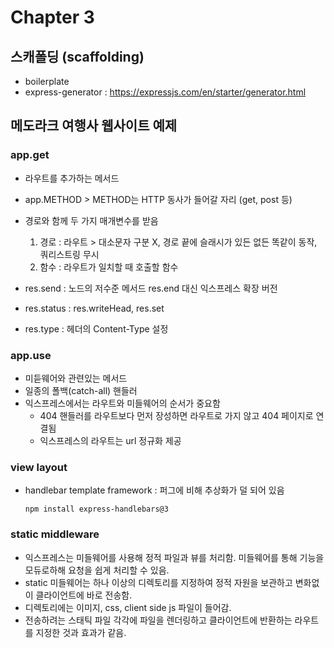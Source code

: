 # Chapter 3

## 스캐폴딩 (scaffolding)

-   boilerplate
-   express-generator : https://expressjs.com/en/starter/generator.html

## 메도라크 여행사 웹사이트 예제

### app.get

-   라우트를 추가하는 메서드
-   app.METHOD > METHOD는 HTTP 동사가 들어갈 자리 (get, post 등)
-   경로와 함께 두 가지 매개변수를 받음

    1. 경로 : 라우트 > 대소문자 구분 X, 경로 끝에 슬래시가 있든 없든 똑같이 동작, 쿼리스트링 무시
    2. 함수 : 라우트가 일치할 때 호출할 함수

-   res.send : 노드의 저수준 메서드 res.end 대신 익스프레스 확장 버전
-   res.status : res.writeHead, res.set
-   res.type : 헤더의 Content-Type 설정

### app.use

-   미듣웨어와 관련있는 메서드
-   일종의 폴백(catch-all) 핸들러
-   익스프레스에서는 라우트와 미들웨어의 순서가 중요함
    -   404 핸들러를 라우트보다 먼저 장성하면 라우트로 가지 않고 404 페이지로 연결됨
    -   익스프레스의 라우트는 url 정규화 제공

### view layout

-   handlebar template framework : 퍼그에 비해 추상화가 덜 되어 있음

    ```
    npm install express-handlebars@3
    ```

### static middleware

-   익스프레스는 미들웨어를 사용해 정적 파일과 뷰를 처리함. 미들웨어를 통해 기능을 모듀로하해 요청을 쉽게 처리할 수 있음.
-   static 미들웨어는 하나 이상의 디렉토리를 지정하여 정적 자원을 보관하고 변화없이 클라이언트에 바로 전송함.
-   디렉토리에는 이미지, css, client side js 파일이 들어감.
-   전송하려는 스태틱 파일 각각에 파일을 렌더링하고 클라이언트에 반환하는 라우트를 지정한 것과 효과가 같음.
